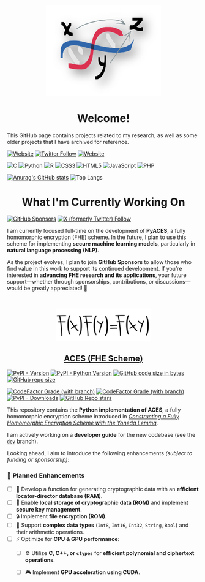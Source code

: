 <p align="center">
  <img width="300px" src="img/logo.png" />
  <h1 align="center">Welcome!</a></h1>
</p>

This GitHub page contains projects related to my research, as well as some older projects that I have archived for reference.

[![Website](https://img.shields.io/website?up_color=olivegreen&url=https%3A%2F%2Fwww.normalesup.org%2F~tuyeras%2F&style=for-the-badge&label=Webpage)](https://www.normalesup.org/~tuyeras/)
[![Twitter Follow](https://img.shields.io/twitter/follow/Rtuyeras?label=%40Rtuyeras&style=for-the-badge&logo=X&labelColor=black&color=grey)](https://twitter.com/rtuyeras?lang=en)
[![Website](https://img.shields.io/website?up_message=%20&up_color=dodgerblue&url=https%3A%2F%2Fhub.docker.com%2Fu%2Frtuyeras&style=for-the-badge&logo=Docker&label=Docker)
](https://hub.docker.com/u/rtuyeras)

![C](https://img.shields.io/badge/c-%2300599C.svg?style=for-the-badge&logo=c&logoColor=white)
![Python](https://img.shields.io/badge/python-3670A0?style=for-the-badge&logo=python&logoColor=ffdd54)
![R](https://img.shields.io/badge/r-%23276DC3.svg?style=for-the-badge&logo=r&logoColor=white)
![CSS3](https://img.shields.io/badge/css3-%231572B6.svg?style=for-the-badge&logo=css3&logoColor=white)
![HTML5](https://img.shields.io/badge/html5-%23E34F26.svg?style=for-the-badge&logo=html5&logoColor=white)
![JavaScript](https://img.shields.io/badge/javascript-%23323330.svg?style=for-the-badge&logo=javascript&logoColor=%23F7DF1E)
![PHP](https://img.shields.io/badge/php-%23777BB4.svg?style=for-the-badge&logo=php&logoColor=white)

[![Anurag's GitHub stats](https://github-readme-stats.vercel.app/api?username=remytuyeras\&rank_icon=github)](https://github.com/anuraghazra/github-readme-stats)
![Top Langs](https://github-readme-stats.vercel.app/api/top-langs/?username=remytuyeras&layout=compact)
<br>

<p align="center">
  <h1 align="center">What I'm Currently Working On</h1>
</p>

[![GitHub Sponsors](https://img.shields.io/github/sponsors/remytuyeras)](https://github.com/remytuyeras)
[![X (formerly Twitter) Follow](https://img.shields.io/twitter/follow/RTuyeras)](https://x.com/Rtuyeras)

I am currently focused full-time on the development of **PyACES**, a fully homomorphic encryption (FHE) scheme. In the future, I plan to use this scheme for implementing **secure machine learning models**, particularly in **natural language processing (NLP)**.  

As the project evolves, I plan to join **GitHub Sponsors** to allow those who find value in this work to support its continued development. If you’re interested in **advancing FHE research and its applications**, your future support—whether through sponsorships, contributions, or discussions—would be greatly appreciated! :rocket:


<br>

<p align="center">
  <img width="250px" src="img/logo-fhe.png"/>
  <h2 align="center"><a href="https://github.com/remytuyeras/aces">ACES (FHE Scheme)</a></h2>
</p>

[![PyPI - Version](https://img.shields.io/pypi/v/pyaces)](https://pypi.org/project/pyaces/)
[![PyPI - Python Version](https://img.shields.io/pypi/pyversions/pyaces)](https://pypi.org/project/pyaces/)
[![GitHub code size in bytes](https://img.shields.io/github/languages/code-size/remytuyeras/aces)](https://github.com/remytuyeras/aces/tree/main)
[![GitHub repo size](https://img.shields.io/github/repo-size/remytuyeras/aces)](https://github.com/remytuyeras/aces/tree/main)

[![CodeFactor Grade (with branch)](https://img.shields.io/codefactor/grade/github/remytuyeras/aces/main?label=code%20quality%20(main))](https://github.com/remytuyeras/aces/tree/main)
[![CodeFactor Grade (with branch)](https://img.shields.io/codefactor/grade/github/remytuyeras/aces/dev?label=code%20quality%20(dev))](https://github.com/remytuyeras/aces/tree/dev)
[![PyPI - Downloads](https://img.shields.io/pypi/dm/pyaces)](https://pypi.org/project/pyaces/)
[![GitHub Repo stars](https://img.shields.io/github/stars/remytuyeras/aces)](https://github.com/remytuyeras/aces/tree/main)

This repository contains the **Python implementation of ACES**, a fully homomorphic encryption scheme introduced in [_Constructing a Fully Homomorphic Encryption Scheme with the Yoneda Lemma_](https://arxiv.org/abs/2401.13255).

I am actively working on a **developer guide** for the new codebase (see the [`dev`](https://github.com/remytuyeras/aces/tree/dev) branch).  

Looking ahead, I aim to introduce the following enhancements _(subject to funding or sponsorship)_:

### :rocket: **Planned Enhancements**
- [ ] :file_folder: Develop a function for generating cryptographic data with an **efficient locator-director database (RAM)**.  
- [ ] :floppy_disk: Enable **local storage of cryptographic data (ROM)** and implement **secure key management**.  
- [ ] :lock: Implement **file encryption (ROM)**.  
- [ ] :abacus: Support **complex data types** (`Int8`, `Int16`, `Int32`, `String`, `Bool`) and their arithmetic operations.  
- [ ] :zap: Optimize for **CPU & GPU performance**:  
  - [ ] :gear: Utilize **C, C++, or `ctypes`** for **efficient polynomial and ciphertext operations**.  
  - [ ] :video_game: Implement **GPU acceleration using CUDA**.  



